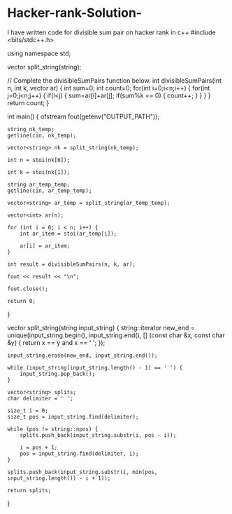 # Hacker-rank-Solution-
I have written code for divisible sum pair on hacker rank in c++
#include <bits/stdc++.h>

using namespace std;

vector<string> split_string(string);

// Complete the divisibleSumPairs function below.
int divisibleSumPairs(int n, int k, vector<int> ar) {
int sum=0;
int count=0;
for(int i=0;i<n;i++)
{
    for(int j=0;j<n;j++)
    {
        if(i<j)
        {
            sum=ar[i]+ar[j];
            if(sum%k == 0)
            {
                count++;
            }
        }
    }
}
return count;
}

int main()
{
    ofstream fout(getenv("OUTPUT_PATH"));

    string nk_temp;
    getline(cin, nk_temp);

    vector<string> nk = split_string(nk_temp);

    int n = stoi(nk[0]);

    int k = stoi(nk[1]);

    string ar_temp_temp;
    getline(cin, ar_temp_temp);

    vector<string> ar_temp = split_string(ar_temp_temp);

    vector<int> ar(n);

    for (int i = 0; i < n; i++) {
        int ar_item = stoi(ar_temp[i]);

        ar[i] = ar_item;
    }

    int result = divisibleSumPairs(n, k, ar);

    fout << result << "\n";

    fout.close();

    return 0;
}

vector<string> split_string(string input_string) {
    string::iterator new_end = unique(input_string.begin(), input_string.end(), [] (const char &x, const char &y) {
        return x == y and x == ' ';
    });

    input_string.erase(new_end, input_string.end());

    while (input_string[input_string.length() - 1] == ' ') {
        input_string.pop_back();
    }

    vector<string> splits;
    char delimiter = ' ';

    size_t i = 0;
    size_t pos = input_string.find(delimiter);

    while (pos != string::npos) {
        splits.push_back(input_string.substr(i, pos - i));

        i = pos + 1;
        pos = input_string.find(delimiter, i);
    }

    splits.push_back(input_string.substr(i, min(pos, input_string.length()) - i + 1));

    return splits;
}
